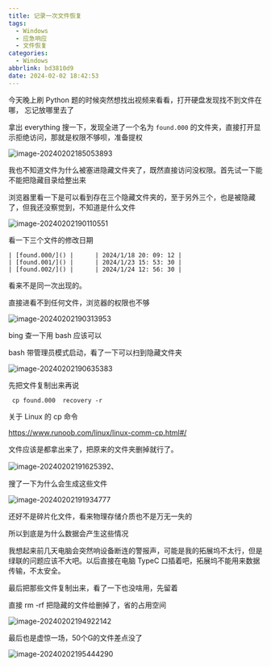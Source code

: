 ```yaml
---
title: 记录一次文件恢复
tags:
  - Windows
  - 应急响应
  - 文件恢复
categories:
  - Windows
abbrlink: bd3810d9
date: 2024-02-02 18:42:53
---
```


今天晚上刷 Python 题的时候突然想找出视频来看看，打开硬盘发现找不到文件在哪， 忘记放哪里去了

拿出 everything 搜一下，发现全进了一个名为 `found.000` 的文件夹，直接打开显示拒绝访问，那就是权限不够呗，准备提权

![image-20240202185053893](/img/recovery_note/image-20240202185053893.png)

我也不知道文件为什么被塞进隐藏文件夹了，既然直接访问没权限。首先试一下能不能把隐藏目录给整出来

浏览器里看一下是可以看到存在三个隐藏文件夹的，至于另外三个，也是被隐藏了，但我还没察觉到，不知道是什么文件

![image-20240202190110551](/img/recovery_note/image-20240202190110551.png)

看一下三个文件的修改日期

```
| [found.000/]() |      | 2024/1/18 20: 09: 12 |
| [found.001/]() |      | 2024/1/23 15: 53: 30 |
| [found.002/]() |      | 2024/1/24 12: 56: 30 |
```

看来不是同一次出现的。

直接进看不到任何文件，浏览器的权限也不够

![image-20240202190313953](/img/recovery_note/image-20240202190313953.png)

bing 查一下用 bash 应该可以

bash 带管理员模式启动，看了一下可以扫到隐藏文件夹

![image-20240202190635383](/img/recovery_note/image-20240202190635383.png)

先把文件复制出来再说

```
 cp found.000  recovery -r
```

关于 Linux 的 cp 命令

https://www.runoob.com/linux/linux-comm-cp.html#/

文件应该是都拿出来了，把原来的文件夹删掉就行了。

![image-20240202191625392](/img/recovery_note/image-20240202191625392.png)、

搜了一下为什么会生成这些文件

![image-20240202191934777](/img/recovery_note/image-20240202191934777.png)

还好不是碎片化文件，看来物理存储介质也不是万无一失的

所以到底是为什么数据会产生这些情况

我想起来前几天电脑会突然响设备断连的警报声，可能是我的拓展坞不太行，但是绿联的问题应该不大吧。以后直接在电脑 TypeC 口插着吧，拓展坞不能用来数据传输，不太安全。

最后把那些文件复制出来，看了一下也没啥用，先留着

直接 rm -rf 把隐藏的文件给删掉了，省的占用空间

![image-20240202194922142](/img/recovery_note/image-20240202194922142.png)

最后也是虚惊一场，50个G的文件差点没了

![image-20240202195444290](/img/recovery_note/image-20240202195444290.png)

